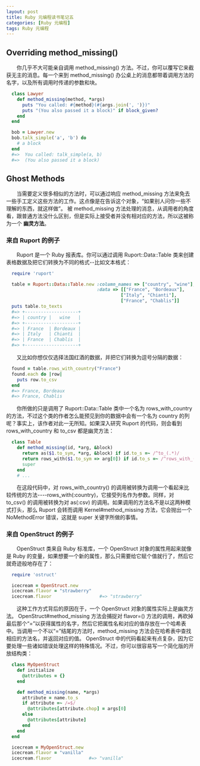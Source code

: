 ```yaml
---
layout: post
title: Ruby 元编程读书笔记五
categories: [Ruby 元编程]
tags: Ruby 元编程
---
```


## Overriding method_missing()

&emsp;&emsp;你几乎不大可能亲自调用 method_missing() 方法。不过，你可以覆写它来截获无主的消息。每一个来到 method_missing() 办公桌上的消息都带着调用方法的名字，以及所有调用时传递的参数和块。
```ruby
  class Lawyer
    def method_missing(method, *args)
      puts "You called: #{method}(#{args.join(', ')})"
      puts "(You also passed it a block)" if block_given?
    end
  end

  bob = Lawyer.new
  bob.talk_simple('a', 'b') do
    # a block
  end
  #=>  You called: talk_simple(a, b)
  #=>  (You also passed it a block)
```

## Ghost Methods

&emsp;&emsp;当需要定义很多相似的方法时，可以通过响应 method_missing 方法来免去一些手工定义这些方法的工作。这点像是在告诉这个对象，“如果别人问你一些不理解的东西，就这样做”。 被 method_missing 方法处理的消息，从调用者的角度看，跟普通方法没什么区别，但是实际上接受者并没有相对应的方法，所以这被称为一个 **幽灵方法**。

### 来自 Ruport 的例子
&emsp;&emsp;Ruport 是一个 Ruby 报表库。你可以通过调用 Ruport::Data::Table 类来创建表格数据及把它们转换为不同的格式--比如文本格式：
```ruby
  require 'ruport'

  table = Ruport::Data::Table.new :column_names => ["country", "wine"],
                                  :data => [["France", "Bordeaux"],
                                           ["Italy", "Chianti"],
                                           ["France", "Chablis"]]
  puts table.to_texts
  #=> +--------------------+
  #=> | country |   wine   |
  #=> +--------------------+
  #=> | France  | Bordeaux |
  #=> | Italy   | Chianti  |
  #=> | France  | Chablis  |
  #=> +--------------------+
```
&emsp;&emsp;又比如你想仅仅选择法国红酒的数据，并把它们转换为逗号分隔的数据：
```ruby
  found = table.rows_with_country("France")
  found.each do |row|
    puts row.to_csv
  end
  #=> France, Bordeaux
  #=> France, Chablis
```
&emsp;&emsp;你所做的只是调用了 Ruport::Data::Table 类中一个名为 rows_with_country 的方法，不过这个类的作者怎么能预见到你的数据中会有一个名为 country 的列呢？事实上，该作者对此一无所知。如果深入研究 Ruport 的代码，则会看到 rows_with_country 和 to_csv 都是幽灵方法：
```ruby
  class Table
    def method_missing(id, *arg, &block)
      return as($1.to_sym, *arg, &block) if id.to_s =~ /^to_(.*)/
      return rows_with($1.to_sym => arg[0]) if id.to_s =~ /^rows_with_(.*)/
      super
    end
    # ...
```
&emsp;&emsp;在这段代码中，对 rows_with_country() 的调用被转换为调用一个看起来比较传统的方法----rows_with(:country)，它接受列名作为参数。同样，对 to_csv() 的调用被转换为对 as(:csv) 的调用。如果调用的方法名不是以这两种模式打头，那么 Ruport 会转而调用 Kernel#method_missing 方法，它会抛出一个 NoMethodError 错误，这就是 super 关键字所做的事情。

### 来自 OpenStruct 的例子
&emsp;&emsp;OpenStruct 类来自 Ruby 标准库，一个 OpenStruct 对象的属性用起来就像是 Ruby 的变量，如果想要一个新的属性，那么只需要给它赋个值就行了，然后它就奇迹般地存在了：
```ruby
  require 'ostruct'

  icecream = OpenStruct.new
  icecream.flavor = "strawberry"
  icecream.flavor                  #=> "strawberry"
```
&emsp;&emsp;这种工作方式背后的原因在于，一个 OpenStruct 对象的属性实际上是幽灵方法。 OpenStruct#method_missing 方法会捕捉对 flavor=() 方法的调用，再砍掉最后那个“=”以获得属性的名字，然后它把属性名和对应的值存放在一个哈希表中。当调用一个不以“=”结尾的方法时，method_missing 方法会在哈希表中查找相应的方法名，并返回对应的值。 OpenStruct 中的代码看起来有点复杂，因为它要处理一些诸如错误处理这样的特殊情况。不过，你可以很容易写一个简化版的开放结构类：
```ruby
  class MyOpenStruct
    def initialize
      @attributes = {}
    end

    def method_missing(name, *args)
      attribute = name.to_s
      if attribute =~ /=$/
        @attributes[attribute.chop] = args[0]
      else
        @attributes[attribute]
      end
    end
  end

  icecream = MyOpenStruct.new
  icecream.flavor = "vanilla"
  icecream.flavor              #=> "vanilla"
```
